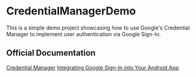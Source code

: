 # CredentialManagerDemo 

This is a simple demo project showcasing how to use Google's Credential Manager to implement user authentication via Google Sign-In.

## Official Documentation
[Credential Manager](https://developer.android.com/training/sign-in/passkeys)
[Integrating Google Sign-In into Your Android App](https://developer.android.com/training/sign-in/credential-manager)
